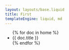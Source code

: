 ```yaml
---
layout: layouts/base.liquid
title: First
templateEngine: liquid, md
---
```


<ul>
{% for doc in home %}
  <li>
      {{ doc.title }}
  </li>
{% endfor %}
</ul>
